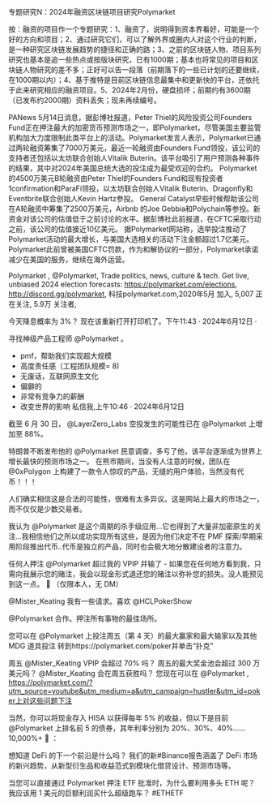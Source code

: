 专题研究N：2024年融资区块链项目研究Polymarket


按：融资的项目作一个专题研究：1、融资了，说明得到资本界看好，可能是一个好的方向和项目；2、通过研究它们，可以了解外界或圈内人对这个行业的判断，是一种研究区块链发展趋势的捷径和正确的路；3、之前的区块链人物、项目系列研究也基本是追一些热点或按版块研究，已有1000期；基本也将常见的项目和区块链人物研究的差不多；正好可以告一段落（前期落下的一些已计划的还要继续，在1000期以内）；4、基于推特是目前区块链信息最集中和更新快的平台，还依托于此来研究相应的融资项目。5、2024年2月份，硬盘损坏；前期约有3600期（已发布约2000期）资料丢失；现未再续编号。

PANews 5月14日消息，据彭博社报道，Peter Thiel的风险投资公司Founders Fund正在押注最大的加密货币预测市场之一，即Polymarket，尽管美国主要监管机构加大力度限制此类平台上的活动。Polymarket发言人表示，Polymarket已通过两轮融资筹集了7000万美元，最近一轮融资由Founders Fund领投，该公司的支持者还包括以太坊联合创始人Vitalik Buterin。该平台吸引了用户预测各种事件的结果，其中对2024年美国总统大选的投注成为最受欢迎的合约。
Polymarket的4500万美元B轮融资由Peter Thiel的Founders Fund和现有投资者1confirmation和ParaFi领投，以太坊联合创始人Vitalik Buterin、Dragonfly和Eventbrite联合创始人Kevin Hartz参投。 General Catalyst早些时候帮助该公司在A轮融资中筹集了2500万美元，Airbnb 的Joe Gebbia和Polychain等参投。新资金对该公司的估值低于之前讨论的水平。据彭博社此前报道，在CFTC采取行动之前，该公司的估值接近10亿美元。
据Polymarket网站称，选举投注推动了Polymarket活动的最大增长，与美国大选相关的活动下注金额超过1.7亿美元。Polymarket此前曾被美国CFTC罚款，作为和解协议的一部分，Polymarket承诺减少在美国的服务，继续在海外运营。

Polymarket
,
@Polymarket,
Trade politics, news, culture & tech.
Get live, unbiased 2024 election forecasts: https://polymarket.com/elections,
http://discord.gg/polymarket,
科技polymarket.com,2020年5月 加入,
5,007 正在关注,
5.9万 关注者,


今天降息概率为 3%？
现在该重新打开打印机了。下午11:43 · 2024年6月12日
·

寻找神级产品工程师
@Polymarket
 。
- pmf，帮助我们实现超大规模
- 高度责任感（工程团队规模= 8)
- 无废话，互联网原生文化
- 偏僻的
- 非常有竞争力的薪酬
- 改变世界的影响
私信我,上午10:46 · 2024年6月12日

截至 6 月 30 日， 
@LayerZero_Labs
空投发生的可能性已在
@Polymarket
上增加至 88%。

特朗普不断发布他的
@Polymarket
民意调查，多亏了他，该平台逐渐成为世界上增长最快的预测市场之一。
在熊市期间，当没有人注意的时候，团队在
@0xPolygon
上构建了一款令人惊叹的产品，无缝的用户体验，当然没有代币！！！

人们确实相信这是合法的可能性，很难有太多异议。这是网站上最大的市场之一，而不仅仅是少数交易者。

我认为
@Polymarket
是这个周期的杀手级应用...它也得到了大量非加密原生的关注...我相信他们之所以成功实现所有这些，是因为他们决定不在 PMF 探索/早期采用阶段推出代币..代币是独立的产品，同时也会极大地分散建设者的注意力。

任何人押注
@Polymarket
超过我的 VPIP 并输了 - 如果您在任何地方看到我，只需向我展示您的赌注，我会以现金形式退还您的赌注以弥补您的损失。没人能预见到这一点。 💪 （仅限本人，无 DM）

@Mister_Keating
我有一些请求。喜欢
@HCLPokerShow
 
@Polymarket
合作。押注所有事物的最佳场所。

您可以在
@Polymarket
上投注周五（第 4 天）的最大赢家和最大输家以及其他 MDG 道具投注
转到https://polymarket.com/poker并单击“扑克”

周五
@Mister_Keating
 VPIP 会超过 70% 吗？
周五的最大奖金池会超过 300 万美元吗？
@Mister_Keating
会在周五获胜吗？
您现在可以在
@Polymarket
 ,
https://polymarket.com/?utm_source=youtube&utm_medium=a&utm_campaign=hustler&utm_id=poker上对这些问题下注

当然，你可以将现金存入 HISA 以获得每年 5% 的收益，但以下是目前
@Polymarket
上排名前 5 的债券，其年利率分别为 20%、30%、40%……10,000%+ 🧵 ：

想知道 DeFi 的下一个前沿是什么吗？
我们的新#Binance报告涵盖了 DeFi 市场的新兴趋势，从新型衍生品和收益范式到模块化借贷设计、预测市场等。

当您可以直接通过 Polymarket 押注 ETF 批准时，为什么要利用多头 ETH 呢？
我应该用 1 美元的巨额利润买什么超级跑车？ #ETHETF


